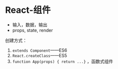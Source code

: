 # React-组件

* 输入，数据，输出
* props, state, render

创建方式：
1. `extends Component`——ES6
2. `React.createClass`——ES5
3. `function App(props) { return ...}` ，函数式组件


